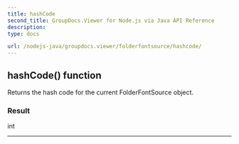 ```yaml
---
title: hashCode
second_title: GroupDocs.Viewer for Node.js via Java API Reference
description: 
type: docs

url: /nodejs-java/groupdocs.viewer/folderfontsource/hashcode/
---
```


## hashCode()  function

 Returns the hash code for the current  FolderFontSource object.
 

### Result
int


---


